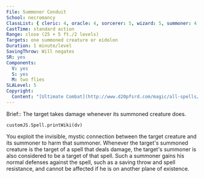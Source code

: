 ```yaml
---
File: Summoner Conduit
School: necromancy
ClassList: { cleric: 4, oracle: 4, sorcerer: 5, wizard: 5, summoner: 4, unchained summoner: 4, witch: 5, occultist: 4, psychic: 5 }
CastTime: standard action
Range: close (25 + 5 ft./2 levels)
Targets: one summoned creature or eidolon
Duration: 1 minute/level
SavingThrow: Will negates
SR: yes
Components:
  V: yes
  S: yes
  M: two flies
SLALevel: 5
Copyright:
  Content: "[Ultimate Combat](http://www.d20pfsrd.com/magic/all-spells/s/summoner-conduit)"
---
```

Brief:: The target takes damage whenever its summoned creature does.

```dataviewjs
customJS.Spell.printWiki(dv)
```

You exploit the invisible, mystic connection between the target creature and its summoner to harm that summoner. Whenever the target's summoned creature is the target of a spell that deals damage, the target's summoner is also considered to be a target of that spell. Such a summoner gains his normal defenses against the spell, such as a saving throw and spell resistance, and cannot be affected if he is on another plane of existence.
